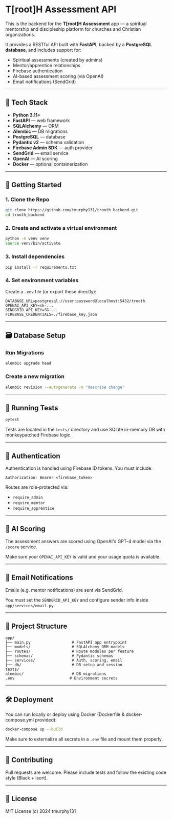 # T[root]H Assessment API

This is the backend for the **T[root]H Assessment** app — a spiritual mentorship and discipleship platform for churches and Christian organizations.

It provides a RESTful API built with **FastAPI**, backed by a **PostgreSQL database**, and includes support for:
- Spiritual assessments (created by admins)
- Mentor/apprentice relationships
- Firebase authentication
- AI-based assessment scoring (via OpenAI)
- Email notifications (SendGrid)

---

## 🔧 Tech Stack

- **Python 3.11+**
- **FastAPI** — web framework
- **SQLAlchemy** — ORM
- **Alembic** — DB migrations
- **PostgreSQL** — database
- **Pydantic v2** — schema validation
- **Firebase Admin SDK** — auth provider
- **SendGrid** — email service
- **OpenAI** — AI scoring
- **Docker** — optional containerization

---

## 🚀 Getting Started

### 1. Clone the Repo
```bash
git clone https://github.com/tmurphy131/trooth_backend.git
cd trooth_backend
```

### 2. Create and activate a virtual environment
```bash
python -m venv venv
source venv/bin/activate
```

### 3. Install dependencies
```bash
pip install -r requirements.txt
```

### 4. Set environment variables
Create a `.env` file (or export these directly):

```env
DATABASE_URL=postgresql://user:password@localhost:5432/trooth
OPENAI_API_KEY=sk-...
SENDGRID_API_KEY=SG-...
FIREBASE_CREDENTIALS=./firebase_key.json
```

---

## 🗃️ Database Setup

### Run Migrations
```bash
alembic upgrade head
```

### Create a new migration
```bash
alembic revision --autogenerate -m "describe change"
```

---

## 🧪 Running Tests

```bash
pytest
```

Tests are located in the `tests/` directory and use SQLite in-memory DB with monkeypatched Firebase logic.

---

## 🔐 Authentication

Authentication is handled using Firebase ID tokens. You must include:

```http
Authorization: Bearer <firebase_token>
```

Routes are role-protected via:
- `require_admin`
- `require_mentor`
- `require_apprentice`

---

## 🤖 AI Scoring

The assessment answers are scored using OpenAI's GPT-4 model via the `/score` service.

Make sure your `OPENAI_API_KEY` is valid and your usage quota is available.

---

## 📧 Email Notifications

Emails (e.g. mentor notifications) are sent via SendGrid.

You must set the `SENDGRID_API_KEY` and configure sender info inside `app/services/email.py`.

---

## 📂 Project Structure

```
app/
├── main.py                  # FastAPI app entrypoint
├── models/                  # SQLAlchemy ORM models
├── routes/                  # Route modules per feature
├── schemas/                 # Pydantic schemas
├── services/                # Auth, scoring, email
├── db/                      # DB setup and session
tests/
alembic/                     # DB migrations
.env                        # Environment secrets
```

---

## 🛠 Deployment

You can run locally or deploy using Docker (Dockerfile & docker-compose.yml provided):

```bash
docker-compose up --build
```

Make sure to externalize all secrets in a `.env` file and mount them properly.

---

## 🙏 Contributing

Pull requests are welcome. Please include tests and follow the existing code style (Black + isort).

---

## 📄 License

MIT License (c) 2024 tmurphy131